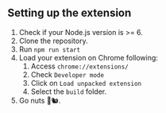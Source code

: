 ## Setting up the extension
1. Check if your Node.js version is >= 6.
2. Clone the repository.
3. Run `npm run start`
4. Load your extension on Chrome following:
    1. Access `chrome://extensions/`
    2. Check `Developer mode`
    3. Click on `Load unpacked extension`
    4. Select the `build` folder.
5. Go nuts 🌰🐿️.

